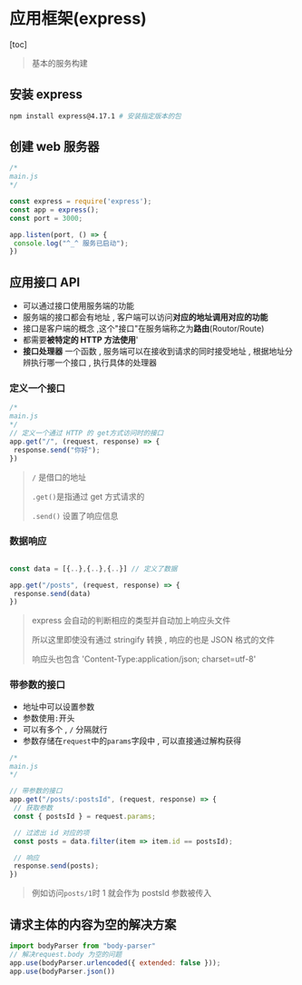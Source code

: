 # 应用框架(express)

[toc]

> 基本的服务构建

## 安装 express

```zsh
npm install express@4.17.1 # 安装指定版本的包
```

## 创建 web 服务器

```js
/* 
main.js
*/

const express = require('express');
const app = express();
const port = 3000;

app.listen(port, () => {
 console.log("^_^ 服务已启动");
})
```

## 应用接口 API

- 可以通过接口使用服务端的功能
- 服务端的接口都会有地址 , 客户端可以访问**对应的地址调用对应的功能**
- 接口是客户端的概念 ,这个"接口"在服务端称之为**路由**(Routor/Route)
- 都需要**被特定的 HTTP 方法使用**'
- **接口处理器** 一个函数 , 服务端可以在接收到请求的同时接受地址 , 根据地址分辨执行哪一个接口 , 执行具体的处理器

### 定义一个接口

```js
/* 
main.js
*/
// 定义一个通过 HTTP 的 get方式访问时的接口
app.get("/", (request, response) => {
 response.send("你好");
})
```

> `/` 是借口的地址
>
> `.get()`是指通过 get 方式请求的
>
> `.send()` 设置了响应信息

### 数据响应

```js

const data = [{..},{..},{..}] // 定义了数据

app.get("/posts", (request, response) => {
 response.send(data)
})
```

> express 会自动的判断相应的类型并自动加上响应头文件
>
> 所以这里即使没有通过 stringify 转换 , 响应的也是 JSON 格式的文件
>
> 响应头也包含 'Content-Type:application/json; charset=utf-8'

### 带参数的接口

- 地址中可以设置参数
- 参数使用`:`开头
- 可以有多个  , `/` 分隔就行
- 参数存储在`request`中的`params`字段中 , 可以直接通过解构获得

```js
/* 
main.js
*/

// 带参数的接口
app.get("/posts/:postsId", (request, response) => {
 // 获取参数
 const { postsId } = request.params;

 // 过滤出 id 对应的项
 const posts = data.filter(item => item.id == postsId);

 // 响应
 response.send(posts);
})
```

> 例如访问`posts/1`时 1 就会作为 postsId 参数被传入

## 请求主体的内容为空的解决方案

```js
import bodyParser from "body-parser"
// 解决request.body 为空的问题 
app.use(bodyParser.urlencoded({ extended: false }));
app.use(bodyParser.json())
```
